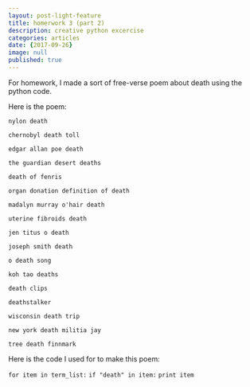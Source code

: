 ```yaml
---
layout: post-light-feature
title: homerwork 3 (part 2)
description: creative python excercise
categories: articles
date: {2017-09-26}
image: null
published: true
---
```


For homework, I made a sort of free-verse poem about death using the python code. 

Here is the poem:

`nylon death`

`chernobyl death toll`

`edgar allan poe death`

`the guardian desert deaths`

`death of fenris`

`organ donation definition of death`

`madalyn murray o'hair death`

`uterine fibroids death`

`jen titus o death`

`joseph smith death`

`o death song`

`koh tao deaths`

`death clips`

`deathstalker`

`wisconsin death trip`

`new york death militia jay`

`tree death finnmark`

Here is the code I used for to make this poem:

`for item in term_list:`
	`if "death" in item:`
		`print item`
